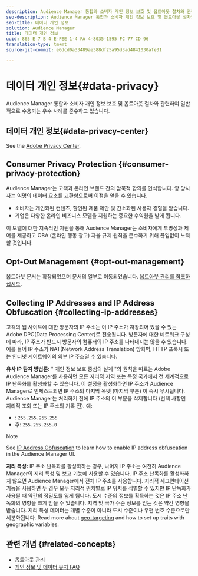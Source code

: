 ```yaml
---
description: Audience Manager 통합과 소비자 개인 정보 보호 및 옵트아웃 절차와 관련하여 일반적으로 수용되는 우수 사례를 준수하고 있습니다.
seo-description: Audience Manager 통합과 소비자 개인 정보 보호 및 옵트아웃 절차와 관련하여 일반적으로 수용되는 우수 사례를 준수하고 있습니다.
seo-title: 데이터 개인 정보
solution: Audience Manager
title: 데이터 개인 정보
uuid: 865 E 7 B 4 E-FEE 1-4 FA 4-8035-1595 FC 77 CD 96
translation-type: tm+mt
source-git-commit: e6dcd0a33489ae388df25a95d3ad4841030afe31

---
```



# 데이터 개인 정보{#data-privacy}

Audience Manager 통합과 소비자 개인 정보 보호 및 옵트아웃 절차와 관련하여 일반적으로 수용되는 우수 사례를 준수하고 있습니다.

## 데이터 개인 정보{#data-privacy-center}

See the [Adobe Privacy Center](https://www.adobe.com/privacy/opt-out.html).

## Consumer Privacy Protection {#consumer-privacy-protection}

Audience Manager는 고객과 온라인 브랜드 간의 암묵적 합의를 인식합니다. 양 당사자는 익명의 데이터 요소를 교환함으로써 이점을 얻을 수 있습니다.

* 소비자는 개인화된 컨텐츠, 할인된 제품 제안 및 간소화된 사용자 경험을 받습니다.
* 기업은 다양한 온라인 비즈니스 모델을 지원하는 중요한 수익원을 받게 됩니다.

이 모델에 대한 지속적인 지원을 통해 Audience Manager는 소비자에게 투명성과 제어를 제공하고 OBA (온라인 행동 광고) 자율 규제 원칙을 준수하기 위해 끊임없이 노력할 것입니다.

## Opt-Out Management {#opt-out-management}

옵트아웃 문서는 확장되었으며 문서의 일부로 이동되었습니다. [옵트아웃 관리를 참조하십시오](../../overview/data-security-and-privacy/opt-out-management.md).

<!-- 

<p>  </p>
<table id="table_A1FF33B328BD451FAFF6C6B8422F928B"> 
 <tgroup cols="2">
  <colspec colnum="1" colname="col1" colwidth="1.00*" />
  <colspec colnum="2" colname="col2" colwidth="2.74*" />
  <thead> 
   <tr> 
    <th colname="col1" class="entry"> Opt-Out For </th> 
    <th colname="col2" class="entry"> Description </th> 
   </tr>
  </thead> 
  <tbody> 
   <tr> 
    <td colname="col1"> <p>Adobe Experience Cloud </p> </td> 
    <td colname="col2"> <p>The <a href="https://www.adobe.com/privacy/opt-out.html#customeruse" format="http" scope="external"> Your Privacy Choices page</a> provides 1-click features that let you control and opt-out of data collection by the Adobe Experience Cloud advertising solutions (including Audience Manager). Specifically, see the <a href="https://www.adobe.com/privacy/opt-out.html#customeruse" format="http" scope="external"> business customer section</a> of the Privacy Choices page. </p> </td> 
   </tr> 
   <tr> 
    <td colname="col1"> <p>Browsers that do not support third-party cookies </p> </td> 
    <td colname="col2"> <p>See <a href="../../features/declared-ids.md#declared-id-targeting"> Declared ID Targeting</a>. </p> </td> 
   </tr> 
   <tr> 
    <td colname="col1"> <p>Mobile devices </p> </td> 
    <td colname="col2"> <p>See the opt-out and privacy settings for: </p> <p> 
      <ul id="ul_86EFAB879215403D937B5148C26A41D9"> 
       <li id="li_C0B544E8F4FE473B94A5436D3A60BDB1"><a href="https://marketing.adobe.com/resources/help/en_US/mobile/android/privacy.html" format="https" scope="external"> Android devices</a> </li> 
       <li id="li_26C787BAB729499A9FEDF055E9AB0637"><a href="https://marketing.adobe.com/resources/help/en_US/mobile/ios/privacy.html" format="https" scope="external"> iOS devices</a> </li> 
      </ul> </p> </td> 
   </tr> 
  </tbody> 
 </tgroup> 
</table>

 -->

## Collecting IP Addresses and IP Address Obfuscation {#collecting-ip-addresses}

<!-- 

Adobe has enabled processes and offers settings that allow customers to use Audience Manager in compliance with applicable data privacy laws.

-->

고객의 웹 사이트에 대한 방문자의 IP 주소는 이 IP 주소가 저장되어 있을 수 있는 Adobe DPC(Data Processing Center)로 전송됩니다. 방문자에 대한 네트워크 구성에 따라, IP 주소가 반드시 방문자의 컴퓨터의 IP 주소를 나타내지는 않을 수 있습니다. 예를 들어 IP 주소가 NAT(Network Address Translation) 방화벽, HTTP 프록시 또는 인터넷 게이트웨이의 외부 IP 주소일 수 있습니다.

**유사 IP 탐지 방법론:** &quot; 개인 정보 보호 중심의 설계 &quot;의 원칙을 따르는 Adobe Audience Manager를 사용하면 모든 지리적 지역 또는 특정 국가에서 전 세계적으로 IP 난독화를 활성화할 수 있습니다. 이 설정을 활성화하면 IP 주소가 Audience Manager로 인제스트되면 IP 주소의 마지막 옥텟 (마지막 부분) 이 즉시 무시됩니다. Audience Manager는 처리하기 전에 IP 주소의 이 부분을 삭제합니다 (선택 사항인 지리적 조회 또는 IP 주소의 기록 전). 예:

* : `255.255.255.255`
* 후: `255.255.255.0`

>[!NOTE]
>
>See [IP Address Obfuscation](/help/using/features/administration/ip-obfuscation.md) to learn how to enable IP address obfuscation in the Audience Manager UI.

**지리 특성:** IP 주소 난독화를 활성화하는 경우, 나머지 IP 주소는 여전히 Audience Manager의 지리 특성 및 보고 기능에 사용할 수 있습니다. IP 주소 난독화를 활성화하지 않으면 Audience Manager에서 전체 IP 주소를 사용합니다. 지리적 세그먼테이션 기능을 사용하면 두 경우 모두 지리적 위치별로 IP 위치를 식별할 수 있지만 IP 난독화가 사용될 때 약간의 정밀도를 잃게 됩니다. 도시 수준의 정보를 획득하는 것은 IP 주소 난독화의 영향을 크게 받을 수 있습니다. 지역 및 국가 수준 정보를 얻는 것은 약간 영향을 받습니다. 지리 특성 데이터는 개별 수준이 아니라 도시 수준이나 우편 번호 수준으로만 세분화됩니다. Read more about [geo-targeting](/help/using/features/traits/trait-geotarget-keys.md) and how to set up traits with geographic variables.

## 관련 개념 {#related-concepts}

* [옵트아웃 관리](/help/using/overview/data-security-and-privacy/opt-out-management.md)
* [개인 정보 및 데이터 유지 FAQ](/help/using/faq/faq-privacy.md)
